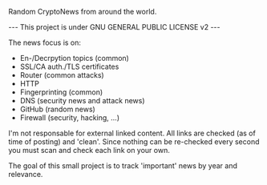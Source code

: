 Random CryptoNews from around the world.


--- This project is under GNU GENERAL PUBLIC LICENSE v2 ---


The news focus is on:

* En-/Decrpytion topics (common)
* SSL/CA auth./TLS certificates
* Router (common attacks)
* HTTP
* Fingerprinting (common)
* DNS (security news and attack news)
* GitHub (random news)
* Firewall (security, hacking, ...)



I'm not responsable for external linked content. All links are checked (as of time of posting) and 'clean'. Since nothing can be re-checked every second you must scan and check each link on your own. 


The goal of this small project is to track 'important' news by year and relevance. 

